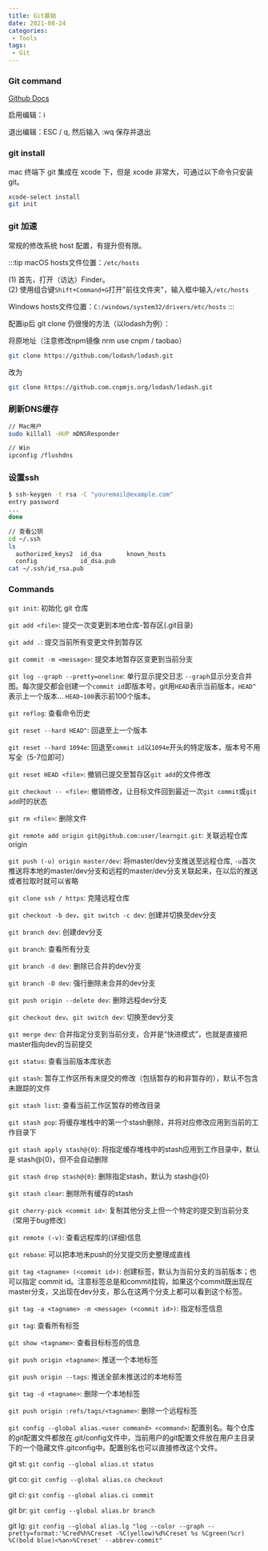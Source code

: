```yaml
---
title: Git基础
date: 2021-08-24
categories:
 - Tools
tags:
 - Git
---
```


<!-- more -->


### Git command

[Github Docs](https://docs.github.com/en/github)

启用编辑：i 

退出编辑：ESC / q, 然后输入 :wq 保存并退出


### git install

  mac 终端下 git 集成在 xcode 下，但是 xcode 非常大，可通过以下命令只安装 git。

  ```bash
  xcode-select install
  git init
  ```


### git 加速

  常规的修改系统 host 配置，有提升但有限。

  :::tip
  macOS hosts文件位置：`/etc/hosts`

  (1) 首先，打开（访达）Finder。  
  (2) 使用组合键`Shift+Command+G`打开"前往文件夹"，输入框中输入`/etc/hosts`
  
  Windows hosts文件位置：`C:/windows/system32/drivers/etc/hosts`
  :::

  配置ip后 git clone 仍很慢的方法（以lodash为例）：

  将原地址（注意修改npm镜像 nrm use cnpm / taobao）

  ```bash
  git clone https://github.com/lodash/lodash.git
  ```

  改为

  ```bash
  git clone https://github.com.cnpmjs.org/lodash/lodash.git
  ```

  ### 刷新DNS缓存
  ```bash
  // Mac用户
  sudo killall -HUP mDNSResponder

  // Win
  ipconfig /flushdns
  ```

### 设置ssh

  ```bash
  $ ssh-keygen -t rsa -C "youremail@example.com"
  entry password
  ...
  done

  // 查看公钥
  cd ~/.ssh
  ls
    authorized_keys2  id_dsa       known_hosts
    config            id_dsa.pub
  cat ~/.ssh/id_rsa.pub
  ```

### Commands

  `git init`: 初始化 git 仓库

  `git add <file>`: 提交一次变更到本地仓库-暂存区(.git目录)

  `git add .`: 提交当前所有变更文件到暂存区

  `git commit -m <message>`: 提交本地暂存区变更到当前分支

  `git log --graph --pretty=oneline`: 单行显示提交日志 `--graph`显示分支合并图。每次提交都会创建一个`commit id`即版本号，git用`HEAD`表示当前版本，`HEAD^`表示上一个版本... `HEAD~100`表示前100个版本。

  `git reflog`: 查看命令历史

  `git reset --hard HEAD^`: 回退至上一个版本
  
  `git reset --hard 1094e`: 回退至`commit id`以`1094e`开头的特定版本，版本号不用写全（5-7位即可）

  `git reset HEAD <file>`: 撤销已提交至暂存区`git add`的文件修改

  `git checkout -- <file>`: 撤销修改，让目标文件回到最近一次`git commit`或`git add`时的状态

  `git rm <file>`: 删除文件

  `git remote add origin git@github.com:user/learngit.git`: 关联远程仓库origin

  `git push (-u) origin master/dev`: 将master/dev分支推送至远程仓库, `-u`首次推送将本地的master/dev分支和远程的master/dev分支关联起来，在以后的推送或者拉取时就可以省略

  `git clone ssh / https`: 克隆远程仓库

  `git checkout -b dev`、`git switch -c dev`: 创建并切换至dev分支

  `git branch dev`: 创建dev分支

  `git branch`: 查看所有分支

  `git branch -d dev`: 删除已合并的dev分支

  `git branch -D dev`: 强行删除未合并的dev分支

  `git push origin --delete dev`: 删除远程dev分支

  `git checkout dev`、`git switch dev`: 切换至dev分支

  `git merge dev`: 合并指定分支到当前分支，合并是“快进模式”，也就是直接把master指向dev的当前提交

  `git status`: 查看当前版本库状态

  `git stash`: 暂存工作区所有未提交的修改（包括暂存的和非暂存的），默认不包含未跟踪的文件

  `git stash list`: 查看当前工作区暂存的修改目录

  `git stash pop`: 将缓存堆栈中的第一个stash删除，并将对应修改应用到当前的工作目录下

  `git stash apply stash@{0}`: 将指定缓存堆栈中的stash应用到工作目录中，默认是 stash@{0}，但不会自动删除

  `git stash drop stash@{0}`: 删除指定stash，默认为 stash@{0}

  `git stash clear`: 删除所有缓存的stash

  `git cherry-pick <commit id>`: 复制其他分支上但一个特定的提交到当前分支（常用于bug修改）

  `git remote (-v)`: 查看远程库的(详细)信息 

  `git rebase`: 可以把本地未push的分叉提交历史整理成直线

  `git tag <tagname> (<commit id>)`: 创建标签，默认为当前分支的当前版本；也可以指定 commit id。注意标签总是和commit挂钩，如果这个commit既出现在master分支，又出现在dev分支，那么在这两个分支上都可以看到这个标签。

  `git tag -a <tagname> -m <message> (<commit id>)`: 指定标签信息

  `git tag`: 查看所有标签

  `git show <tagname>`: 查看目标标签的信息

  `git push origin <tagname>`: 推送一个本地标签

  `git push origin --tags`: 推送全部未推送过的本地标签

  `git tag -d <tagname>`: 删除一个本地标签

  `git push origin :refs/tags/<tagname>`: 删除一个远程标签

  `git config --global alias.<user command> <command>`: 配置别名。每个仓库的git配置文件都放在.git/config文件中，当前用户的git配置文件放在用户主目录下的一个隐藏文件.gitconfig中。配置别名也可以直接修改这个文件。

  git st: `git config --global alias.st status`

  git co: `git config --global alias.co checkout`

  git ci: `git config --global alias.ci commit`

  git br: `git config --global alias.br branch`

  git lg: `git config --global alias.lg "log --color --graph --pretty=format:'%Cred%h%Creset -%C(yellow)%d%Creset %s %Cgreen(%cr) %C(bold blue)<%an>%Creset' --abbrev-commit"`
